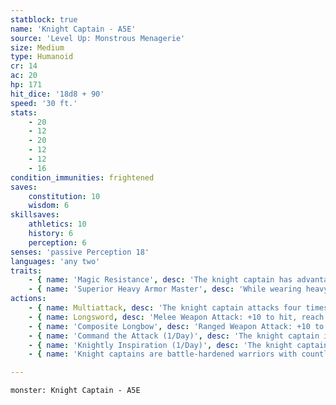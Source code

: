 ```yaml
---
statblock: true
name: 'Knight Captain - A5E'
source: 'Level Up: Monstrous Menagerie'
size: Medium
type: Humanoid
cr: 14
ac: 20
hp: 171
hit_dice: '18d8 + 90'
speed: '30 ft.'
stats:
    - 20
    - 12
    - 20
    - 12
    - 12
    - 16
condition_immunities: frightened
saves:
    constitution: 10
    wisdom: 6
skillsaves:
    athletics: 10
    history: 6
    perception: 6
senses: 'passive Perception 18'
languages: 'any two'
traits:
    - { name: 'Magic Resistance', desc: 'The knight captain has advantage on saving throws against spells and magical effects.' }
    - { name: 'Superior Heavy Armor Master', desc: 'While wearing heavy armor, the knight captain reduces bludgeoning, piercing, or slashing damage they take from nonmagical weapons by 5.' }
actions:
    - { name: Multiattack, desc: 'The knight captain attacks four times.' }
    - { name: Longsword, desc: 'Melee Weapon Attack: +10 to hit, reach 5 ft., one target. Hit: 11 (1d8 + 7) slashing damage.' }
    - { name: 'Composite Longbow', desc: 'Ranged Weapon Attack: +10 to hit, range 150/600 ft., one target. Hit: 9 (1d8 + 5) piercing damage.' }
    - { name: 'Command the Attack (1/Day)', desc: 'The knight captain issues a command to all nonhostile creatures within 30 feet. Creatures who can see or hear the knight captain can use their reaction to make a single weapon attack with advantage.' }
    - { name: 'Knightly Inspiration (1/Day)', desc: 'The knight captain inspires creatures of their choice within 30 feet that can hear and understand them. For the next minute, inspired creatures gain an expertise die (1d4) on attack rolls and saving throws. A creature can benefit from only one Knightly Inspiration at a time, and the knight captain cannot target themselves.' }
    - { name: 'Knight captains are battle-hardened warriors with countless victories to their names', desc: 'Their mere presence inspires even the most novice warrior, and their peerless swordplay can turn the tide of any battle.' }

---
```

```statblock
monster: Knight Captain - A5E
```

